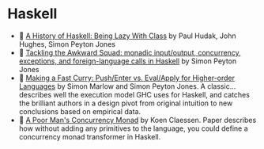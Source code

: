 # Haskell

* :scroll: [A History of Haskell: Being Lazy With Class](../haskell/a-history-of-haskell.pdf) by Paul Hudak, John Hughes, Simon Peyton Jones
* :scroll: [Tackling the Awkward Squad: monadic input/output, concurrency, exceptions, and foreign-language calls in Haskell](../haskell/tackling-the-awkward-squad-monadic-input-output-concurrency-exceptions-and-foreign-language-calls-in-haskell.pdf) by Simon Peyton Jones
* :scroll: [Making a Fast Curry: Push/Enter vs. Eval/Apply for Higher-order Languages](../haskell/making-a-fast-curry-push-enter-versus-eval-apply-for-higher-order-languages.pdf) by Simon Marlow and Simon Peyton Jones. A classic... describes well the execution model GHC uses for Haskell, and catches the brilliant authors in a design pivot from original intuition to new conclusions based on empirical data.
* :scroll: [A Poor Man's Concurrency Monad](../haskell/a-poor-mans-concurrency-monad.pdf) by Koen Claessen. Paper describes how without adding any primitives to the language, you could define a concurrency monad transformer in Haskell.
